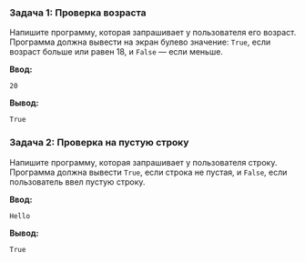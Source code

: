 ### Задача 1: Проверка возраста
Напишите программу, которая запрашивает у пользователя его возраст. Программа должна вывести на экран булево значение: `True`, если возраст больше или равен 18, и `False` — если меньше.

**Ввод:**
```
20
```

**Вывод:**
```
True
```

### Задача 2: Проверка на пустую строку
Напишите программу, которая запрашивает у пользователя строку. Программа должна вывести `True`, если строка не пустая, и `False`, если пользователь ввел пустую строку.

**Ввод:**
```
Hello
```

**Вывод:**
```
True
```

